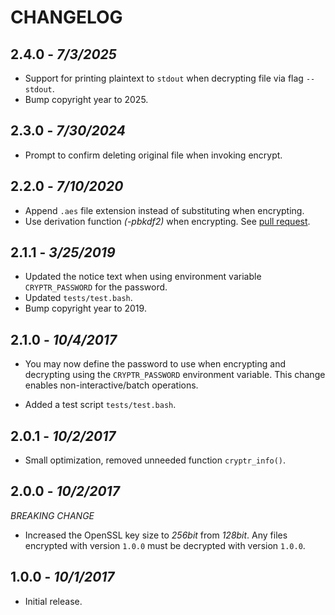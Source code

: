 CHANGELOG
=========

## 2.4.0 - *7/3/2025*

- Support for printing plaintext to `stdout` when decrypting file via flag `--stdout`.
- Bump copyright year to 2025.

## 2.3.0 - *7/30/2024*

- Prompt to confirm deleting original file when invoking encrypt.

## 2.2.0 - *7/10/2020*

- Append `.aes` file extension instead of substituting when encrypting.
- Use derivation function _(-pbkdf2)_ when encrypting. See [pull request](https://github.com/nodesocket/cryptr/pull/3).

## 2.1.1 - *3/25/2019*

- Updated the notice text when using environment variable `CRYPTR_PASSWORD` for the password.
- Updated `tests/test.bash`.
- Bump copyright year to 2019.

## 2.1.0 - *10/4/2017*

- You may now define the password to use when encrypting and decrypting using the `CRYPTR_PASSWORD` environment variable. This change enables non-interactive/batch operations.

- Added a test script `tests/test.bash`.

## 2.0.1 - *10/2/2017*

- Small optimization, removed unneeded function `cryptr_info()`.

## 2.0.0 - *10/2/2017*

*BREAKING CHANGE*
- Increased the OpenSSL key size to *256bit* from *128bit*. Any files encrypted with version `1.0.0` must be decrypted with version `1.0.0`. 

## 1.0.0 - *10/1/2017*

- Initial release.
